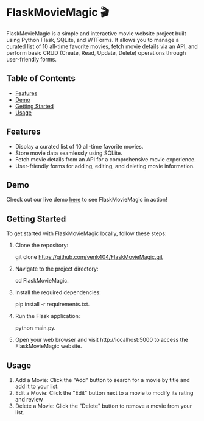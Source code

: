 # FlaskMovieMagic 🎬

FlaskMovieMagic is a simple and interactive movie website project built using Python Flask, SQLite, and WTForms. It allows you to manage a curated list of 10 all-time favorite movies, fetch movie details via an API, and perform basic CRUD (Create, Read, Update, Delete) operations through user-friendly forms.

## Table of Contents

- [Features](#features)
- [Demo](#demo)
- [Getting Started](#getting-started)
- [Usage](#usage)


## Features

- Display a curated list of 10 all-time favorite movies.
- Store movie data seamlessly using SQLite.
- Fetch movie details from an API for a comprehensive movie experience.
- User-friendly forms for adding, editing, and deleting movie information.

## Demo

Check out our live demo [here](https://twitter.com/i/status/1702353519565512915) to see FlaskMovieMagic in action!

## Getting Started

To get started with FlaskMovieMagic locally, follow these steps:

1. Clone the repository:

   git clone https://github.com/venk404/FlaskMovieMagic.git

2. Navigate to the project directory:
   
   cd FlaskMovieMagic.

3. Install the required dependencies:

   pip install -r requirements.txt.

4. Run the Flask application:
   
   python main.py.

5. Open your web browser and visit http://localhost:5000 to access the FlaskMovieMagic website.

## Usage
1. Add a Movie: Click the "Add" button to search for a movie by title and add it to your list.
2. Edit a Movie: Click the "Edit" button next to a movie to modify its rating and review
3. Delete a Movie: Click the "Delete" button to remove a movie from your list.


